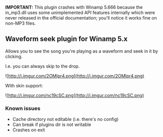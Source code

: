 <b>IMPORTANT:</b> This plugin crashes with Winamp 5.666 because the in\_mp3.dll uses some unimplemented API features internally which were never released in the official documentation; you'll notice it works fine on non-MP3 files.

## Waveform seek plugin for Winamp 5.x ##

Allows you to see the song you're playing as a waveform and seek in it by clicking.

I.e. you can always skip to the drop.

![http://i.imgur.com/2OMlpr4.png](http://i.imgur.com/2OMlpr4.png)

With skin support:

![http://i.imgur.com/nc19cSC.png](http://i.imgur.com/nc19cSC.png)

### Known issues ###
  * Cache directory not editable (i.e. there's no config)
  * Can break if plugins dir is not writable
  * Crashes on exit
